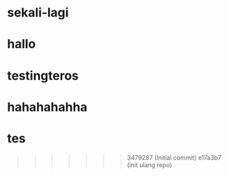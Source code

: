 
# sekali-lagi
hallo
=======
# testingteros
hahahahahha
=======
# tes
>>>>>>> 3479287 (Initial commit)
>>>>>>> e17a3b7 (init ulang repo)
